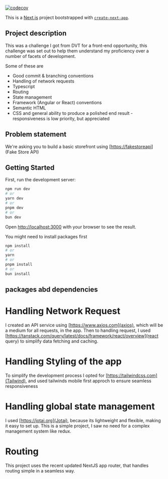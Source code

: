 [![codecov](https://codecov.io/github/2280727/DVT-senior-role-challenge/graph/badge.svg?token=N615D9VBK0)](https://codecov.io/github/2280727/DVT-senior-role-challenge)

This is a [Next.js](https://nextjs.org/) project bootstrapped with [`create-next-app`](https://github.com/vercel/next.js/tree/canary/packages/create-next-app).

## Project description
This was a challenge I got from DVT for a front-end opportunity,
this challenge was set out to help them understand my proficiency over a number of facets of development.

Some of these are
- Good commit & branching conventions
- Handling of network requests
- Typescript
- Routing
- State management
- Framework (Angular or React) conventions
- Semantic HTML
- CSS and general ability to produce a polished end result  - responsiveness is low priority, but appreciated

## Problem statement 
We're asking you to build a basic storefront using [[https://fakestoreapi](https://fakestoreapi.com/)](Fake Store API)


## Getting Started

First, run the development server:

```bash
npm run dev
# or
yarn dev
# or
pnpm dev
# or
bun dev
```
Open [http://localhost:3000](http://localhost:3000) with your browser to see the result.

You might need to install packages first

```bash
npm install
# or
yarn 
# or
pnpm install
# or
bun install
```

## packages abd dependencies

# Handling Network Request 
I created an API service using [https://www.axios.com](axios),
which will be a medium for all requests, in the app.
Then to handling request, I used [https://tanstack.com/query/latest/docs/framework/react/overview](react query)
to simplify data fetching and caching. 

# Handling Styling of the app
To simplify the development process I opted for [https://tailwindcss.com](Tailwind),
and used tailwinds mobile first approch to ensure seamless responsiveness

# Handling global state management 
I used [https://jotai.org](Jotai), because its lightweight and flexible, making it easy to set up.
This is a simple project, I saw no need for a complex management system like redux.

# Routing 
This project uses the recent updated NextJS app router, that handles routing simple in a seamless way. 

